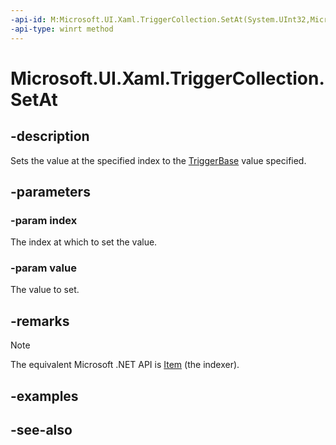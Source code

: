 ```yaml
---
-api-id: M:Microsoft.UI.Xaml.TriggerCollection.SetAt(System.UInt32,Microsoft.UI.Xaml.TriggerBase)
-api-type: winrt method
---
```


<!-- Method syntax
public void SetAt(System.UInt32 index, Windows.UI.Xaml.TriggerBase value)
-->

# Microsoft.UI.Xaml.TriggerCollection.SetAt

## -description
Sets the value at the specified index to the [TriggerBase](triggerbase.md) value specified.

## -parameters
### -param index
The index at which to set the value.

### -param value
The value to set.

## -remarks
> [!NOTE]
> The equivalent Microsoft .NET  API is [Item](triggercollection_item.md) (the indexer).

## -examples

## -see-also
